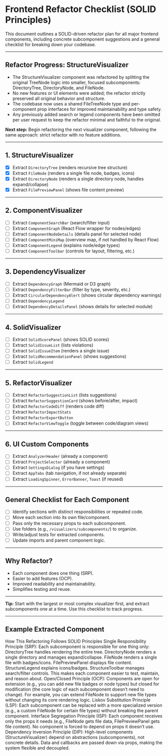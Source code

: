 # Frontend Refactor Checklist (SOLID Principles)

This document outlines a SOLID-driven refactor plan for all major frontend components, including concrete subcomponent suggestions and a general checklist for breaking down your codebase.

---

## Refactor Progress: StructureVisualizer

- The StructureVisualizer component was refactored by splitting the original TreeNode logic into smaller, focused subcomponents: DirectoryTree, DirectoryNode, and FileNode.
- No new features or UI elements were added; the refactor strictly preserved all original behavior and structure.
- The codebase now uses a shared FileTreeNode type and per-component prop interfaces for improved maintainability and type safety.
- Any previously added search or legend components have been omitted per user request to keep the refactor minimal and faithful to the original.

**Next step:** Begin refactoring the next visualizer component, following the same approach: strict refactor with no feature additions.

---

## 1. StructureVisualizer
- [x] Extract `DirectoryTree` (renders recursive tree structure)
- [x] Extract `FileNode` (renders a single file node, badges, icons)
- [x] Extract `DirectoryNode` (renders a single directory node, handles expand/collapse)
- [x] Extract `FilePreviewPanel` (shows file content preview)

---

## 2. ComponentVisualizer
- [ ] Extract `ComponentSearchBar` (search/filter input)
- [ ] Extract `ComponentGraph` (React Flow wrapper for nodes/edges)
- [ ] Extract `ComponentNodeDetails` (details panel for selected node)
- [ ] Extract `ComponentMiniMap` (overview map, if not handled by React Flow)
- [ ] Extract `ComponentLegend` (explains node/edge types)
- [ ] Extract `ComponentToolbar` (controls for layout, filtering, etc.)

---

## 3. DependencyVisualizer
- [ ] Extract `DependencyGraph` (Mermaid or D3 graph)
- [ ] Extract `DependencyFilterBar` (filter by type, severity, etc.)
- [ ] Extract `CircularDependencyAlert` (shows circular dependency warnings)
- [ ] Extract `DependencyLegend`
- [ ] Extract `DependencyDetailsPanel` (shows details for selected module)

---

## 4. SolidVisualizer
- [ ] Extract `SolidScorePanel` (shows SOLID scores)
- [ ] Extract `SolidIssueList` (lists violations)
- [ ] Extract `SolidIssueItem` (renders a single issue)
- [ ] Extract `SolidRecommendationPanel` (shows suggestions)
- [ ] Extract `SolidLegend`

---

## 5. RefactorVisualizer
- [ ] Extract `RefactorSuggestionList` (lists suggestions)
- [ ] Extract `RefactorSuggestionCard` (shows before/after, impact)
- [ ] Extract `RefactorCodeDiff` (renders code diff)
- [ ] Extract `RefactorImpactStats`
- [ ] Extract `RefactorExportButton`
- [ ] Extract `RefactorViewToggle` (toggle between code/diagram views)

---

## 6. UI Custom Components
- [ ] Extract `AnalyzerHeader` (already a component)
- [ ] Extract `ProjectSelector` (already a component)
- [ ] Extract `SettingsDialog` (if you have settings)
- [ ] Extract `AppTabs` (tab navigation, if not already separate)
- [ ] Extract `LoadingSpinner`, `ErrorBanner`, `Toast` (if reused)

---

## General Checklist for Each Component
- [ ] Identify sections with distinct responsibilities or repeated code.
- [ ] Move each section into its own file/component.
- [ ] Pass only the necessary props to each subcomponent.
- [ ] Use folders (e.g., `/visualizers/subcomponents/`) to organize.
- [ ] Write/adjust tests for extracted components.
- [ ] Update imports and parent component logic.

---

## Why Refactor?
- Each component does one thing (SRP).
- Easier to add features (OCP).
- Improved readability and maintainability.
- Simplifies testing and reuse.

---

**Tip:** Start with the largest or most complex visualizer first, and extract subcomponents one at a time. Use this checklist to track progress.

---
## Example Extracted Component

How This Refactoring Follows SOLID Principles
Single Responsibility Principle (SRP):
Each subcomponent is responsible for one thing only:
DirectoryTree handles rendering the entire tree.
DirectoryNode renders a single directory and manages expand/collapse.
FileNode renders a single file with badges/icons.
FilePreviewPanel displays file content.
StructureLegend explains icons/badges.
StructureToolbar manages search/filter controls.
This makes each component easier to test, maintain, and reason about.
Open/Closed Principle (OCP):
Components are open for extension (e.g., you can add new file badges or node types) but closed for modification (the core logic of each subcomponent doesn’t need to change).
For example, you can extend FileNode to support new file types without changing its core rendering logic.
Liskov Substitution Principle (LSP):
Each subcomponent can be replaced with a more specialized version (e.g., a custom FileNode for certain file types) without breaking the parent component.
Interface Segregation Principle (ISP):
Each component receives only the props it needs (e.g., FileNode gets file data, FilePreviewPanel gets file content).
No component is forced to depend on props it doesn’t use.
Dependency Inversion Principle (DIP):
High-level components (StructureVisualizer) depend on abstractions (subcomponents), not concrete details.
Data and callbacks are passed down via props, making the system flexible and decoupled.
